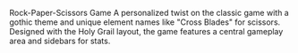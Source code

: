 Rock-Paper-Scissors Game
A personalized twist on the classic game with a gothic theme and unique element names like "Cross Blades" for scissors. Designed with the Holy Grail layout, the game features a central gameplay area and sidebars for stats.
